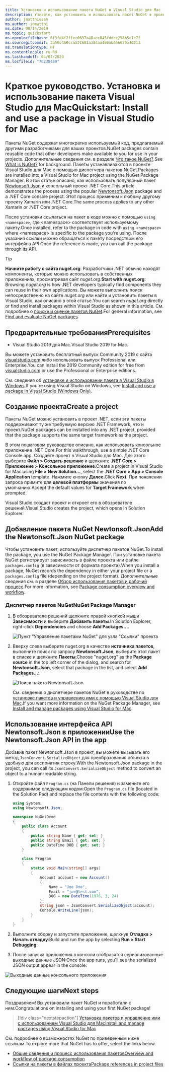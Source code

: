 ```yaml
---
title: Установка и использование пакета NuGet в Visual Studio для Mac
description: Узнайте, как установить и использовать пакет NuGet в проекте Visual Studio для Mac.
author: jmatthiesen
ms.author: jomatthi
ms.date: 08/14/2019
ms.topic: quickstart
ms.openlocfilehash: 6f3fd4f2ffec0037a48aec845fddee258b5c1e7f
ms.sourcegitcommit: 2b50c450cca521681a384aa466ab666679a40213
ms.translationtype: HT
ms.contentlocale: ru-RU
ms.lasthandoff: 04/07/2020
ms.locfileid: "70238480"
---
```

# <a name="quickstart-install-and-use-a-package-in-visual-studio-for-mac"></a><span data-ttu-id="35af0-103">Краткое руководство. Установка и использование пакета Visual Studio для Mac</span><span class="sxs-lookup"><span data-stu-id="35af0-103">Quickstart: Install and use a package in Visual Studio for Mac</span></span>

<span data-ttu-id="35af0-104">Пакеты NuGet содержат многократно используемый код, предлагаемый другими разработчиками для ваших проектов.</span><span class="sxs-lookup"><span data-stu-id="35af0-104">NuGet packages contain reusable code that other developers make available to you for use in your projects.</span></span> <span data-ttu-id="35af0-105">Дополнительные сведения см. в разделе [Что такое NuGet?](../What-is-NuGet.md).</span><span class="sxs-lookup"><span data-stu-id="35af0-105">See [What is NuGet?](../What-is-NuGet.md) for background.</span></span> <span data-ttu-id="35af0-106">Пакеты устанавливаются в проекте Visual Studio для Mac с помощью диспетчера пакетов NuGet.</span><span class="sxs-lookup"><span data-stu-id="35af0-106">Packages are installed into a Visual Studio for Mac project using the NuGet Package Manager.</span></span> <span data-ttu-id="35af0-107">В этой статье описано, как использовать популярный пакет [Newtonsoft.Json](https://www.nuget.org/packages/Newtonsoft.Json/) и консольный проект .NET Core.</span><span class="sxs-lookup"><span data-stu-id="35af0-107">This article demonstrates the process using the popular [Newtonsoft.Json](https://www.nuget.org/packages/Newtonsoft.Json/) package and a .NET Core console project.</span></span> <span data-ttu-id="35af0-108">Этот процесс применим к любому другому проекту Xamarin или .NET Core.</span><span class="sxs-lookup"><span data-stu-id="35af0-108">The same process applies to any other Xamarin or .NET Core project.</span></span>

<span data-ttu-id="35af0-109">После установки ссылаться на пакет в коде можно с помощью `using <namespace>`, где \<namespace\> соответствует используемому пакету.</span><span class="sxs-lookup"><span data-stu-id="35af0-109">Once installed, refer to the package in code with `using <namespace>` where \<namespace\> is specific to the package you're using.</span></span> <span data-ttu-id="35af0-110">После указания ссылки можно обращаться к пакету посредством его интерфейса API.</span><span class="sxs-lookup"><span data-stu-id="35af0-110">Once the reference is made, you can call the package through its API.</span></span>

> [!Tip]
> <span data-ttu-id="35af0-111">**Начните работу с сайта nuget.org**: Разработчики .NET обычно находят компоненты, которые можно использовать в собственных приложениях, просматривая сайт *nuget.org*.</span><span class="sxs-lookup"><span data-stu-id="35af0-111">**Start with nuget.org**: Browsing *nuget.org* is how .NET developers typically find components they can reuse in their own applications.</span></span> <span data-ttu-id="35af0-112">Вы можете выполнить поиск непосредственно на сайте *nuget.org* или найти и установить пакеты в Visual Studio, как описано в этой статье.</span><span class="sxs-lookup"><span data-stu-id="35af0-112">You can search *nuget.org* directly or find and install packages within Visual Studio as shown in this article.</span></span> <span data-ttu-id="35af0-113">См. подробнее о [поиске и оценке пакетов NuGet](../consume-packages/finding-and-choosing-packages.md).</span><span class="sxs-lookup"><span data-stu-id="35af0-113">For general information, see [Find and evaluate NuGet packages](../consume-packages/finding-and-choosing-packages.md).</span></span>

## <a name="prerequisites"></a><span data-ttu-id="35af0-114">Предварительные требования</span><span class="sxs-lookup"><span data-stu-id="35af0-114">Prerequisites</span></span>

- <span data-ttu-id="35af0-115">Visual Studio 2019 для Mac.</span><span class="sxs-lookup"><span data-stu-id="35af0-115">Visual Studio 2019 for Mac.</span></span>

<span data-ttu-id="35af0-116">Вы можете установить бесплатный выпуск Community 2019 с сайта [visualstudio.com](https://www.visualstudio.com/) либо использовать выпуск Professional или Enterprise.</span><span class="sxs-lookup"><span data-stu-id="35af0-116">You can install the 2019 Community edition for free from [visualstudio.com](https://www.visualstudio.com/) or use the Professional or Enterprise editions.</span></span>

<span data-ttu-id="35af0-117">См. сведения об [установке и использовании пакета в Visual Studio в Windows](install-and-use-a-package-in-visual-studio.md).</span><span class="sxs-lookup"><span data-stu-id="35af0-117">If you're using Visual Studio on Windows, see [Install and use a package in Visual Studio (Windows Only)](install-and-use-a-package-in-visual-studio.md).</span></span>

## <a name="create-a-project"></a><span data-ttu-id="35af0-118">Создание проекта</span><span class="sxs-lookup"><span data-stu-id="35af0-118">Create a project</span></span>

<span data-ttu-id="35af0-119">Пакеты NuGet можно установить в проект .NET, если эти пакеты поддерживают ту же требуемую версию .NET Framework, что и проект.</span><span class="sxs-lookup"><span data-stu-id="35af0-119">NuGet packages can be installed into any .NET project, provided that the package supports the same target framework as the project.</span></span>

<span data-ttu-id="35af0-120">В этом пошаговом руководстве описано, как использовать консольное приложение .NET Core.</span><span class="sxs-lookup"><span data-stu-id="35af0-120">For this walkthrough, use a simple .NET Core Console app.</span></span> <span data-ttu-id="35af0-121">Создайте проект в Visual Studio для Mac. Для этого выберите **Файл > Создать решение** и щелкните **.NET Core > Приложение > Консольное приложение**.</span><span class="sxs-lookup"><span data-stu-id="35af0-121">Create a project in Visual Studio for Mac using **File > New Solution...**, select the **.NET Core > App > Console Application** template.</span></span> <span data-ttu-id="35af0-122">Нажмите кнопку **Далее**.</span><span class="sxs-lookup"><span data-stu-id="35af0-122">Click **Next**.</span></span> <span data-ttu-id="35af0-123">При появлении запроса примите для **целевой платформы** значения по умолчанию.</span><span class="sxs-lookup"><span data-stu-id="35af0-123">Accept the default values for **Target Framework** when prompted.</span></span>

<span data-ttu-id="35af0-124">Visual Studio создаст проект и откроет его в обозревателе решений.</span><span class="sxs-lookup"><span data-stu-id="35af0-124">Visual Studio creates the project, which opens in Solution Explorer.</span></span>

## <a name="add-the-newtonsoftjson-nuget-package"></a><span data-ttu-id="35af0-125">Добавление пакета NuGet Newtonsoft.Json</span><span class="sxs-lookup"><span data-stu-id="35af0-125">Add the Newtonsoft.Json NuGet package</span></span>

<span data-ttu-id="35af0-126">Чтобы установить пакет, используйте диспетчер пакетов NuGet.</span><span class="sxs-lookup"><span data-stu-id="35af0-126">To install the package, you use the NuGet Package Manager.</span></span> <span data-ttu-id="35af0-127">При установке пакета NuGet регистрирует зависимость в файле проекта или файле `packages.config` (в зависимости от формата проекта).</span><span class="sxs-lookup"><span data-stu-id="35af0-127">When you install a package, NuGet records the dependency in  either your project file or a `packages.config` file (depending on the project format).</span></span> <span data-ttu-id="35af0-128">Дополнительные сведения см. в разделе [Обзор использования пакетов и рабочий процесс](../consume-packages/Overview-and-Workflow.md).</span><span class="sxs-lookup"><span data-stu-id="35af0-128">For more information, see [Package consumption overview and workflow](../consume-packages/Overview-and-Workflow.md).</span></span>

### <a name="nuget-package-manager"></a><span data-ttu-id="35af0-129">Диспетчер пакетов NuGet</span><span class="sxs-lookup"><span data-stu-id="35af0-129">NuGet Package Manager</span></span>

1. <span data-ttu-id="35af0-130">В обозревателе решений щелкните правой кнопкой мыши **Зависимости** и выберите **Добавить пакеты**.</span><span class="sxs-lookup"><span data-stu-id="35af0-130">In Solution Explorer, right-click **Dependencies** and choose **Add Packages...**.</span></span>

    ![Пункт "Управление пакетами NuGet" для узла "Ссылки" проекта](media/QS_Use_Mac-02-ManageNuGetPackages.png)

1. <span data-ttu-id="35af0-132">Вверху слева выберите nuget.org в качестве **источника пакетов**, выполните поиск по запросу **Newtonsoft.Json**, выберите этот пакет в списке и щелкните **Пакеты**:</span><span class="sxs-lookup"><span data-stu-id="35af0-132">Choose "nuget.org" as the **Package source** in the top left corner of the dialog, and search for **Newtonsoft.Json**, select that package in the list, and select **Add Packages...**:</span></span>

    ![Поиск пакета Newtonsoft.Json](media/QS_Use_Mac-03-NewtonsoftJson.png)

    <span data-ttu-id="35af0-134">См. сведения о диспетчере пакетов NuGet в руководстве по [установке пакетов и управлению ими с помощью Visual Studio для Mac](../consume-packages/install-use-packages-visual-studio.md).</span><span class="sxs-lookup"><span data-stu-id="35af0-134">If you want more information on the NuGet Package Manager, see [Install and manage packages using Visual Studio for Mac](../consume-packages/install-use-packages-visual-studio.md).</span></span>

## <a name="use-the-newtonsoftjson-api-in-the-app"></a><span data-ttu-id="35af0-135">Использование интерфейса API Newtonsoft.Json в приложении</span><span class="sxs-lookup"><span data-stu-id="35af0-135">Use the Newtonsoft.Json API in the app</span></span>

<span data-ttu-id="35af0-136">Добавив пакет Newtonsoft.Json в проект, вы можете вызывать его метод `JsonConvert.SerializeObject` для преобразования объекта в удобную для восприятия строку.</span><span class="sxs-lookup"><span data-stu-id="35af0-136">With the Newtonsoft.Json package in the project, you can call its `JsonConvert.SerializeObject` method to convert an object to a human-readable string.</span></span>

1. <span data-ttu-id="35af0-137">Откройте файл `Program.cs` (на Панели решения) и замените его содержимое следующим кодом:</span><span class="sxs-lookup"><span data-stu-id="35af0-137">Open the `Program.cs` file (located in the Solution Pad) and replace the file contents with the following code:</span></span>

    ```cs
    using System;
    using Newtonsoft.Json;

    namespace NuGetDemo
    {
        public class Account
        {
            public string Name { get; set; }
            public string Email { get; set; }
            public DateTime DOB { get; set; }
        }
    
        class Program
        {
            static void Main(string[] args)
            {
                Account account = new Account()
                {
                    Name = "Joe Doe",
                    Email = "joe@test.com",
                    DOB = new DateTime(1976, 3, 24)
                };
                string json = JsonConvert.SerializeObject(account);
                Console.WriteLine(json);
            }
        }
    }
    ```

1. <span data-ttu-id="35af0-138">Выполните сборку и запустите приложение, щелкнув **Отладка > Начать отладку**:</span><span class="sxs-lookup"><span data-stu-id="35af0-138">Build and run the app by selecting **Run > Start Debugging**:</span></span>

1. <span data-ttu-id="35af0-139">После запуска приложения в консоли отобразятся сериализованные выходные данные JSON:</span><span class="sxs-lookup"><span data-stu-id="35af0-139">Once the app runs, you'll see the serialized JSON output appear in the console:</span></span>

  ![Выходные данные консольного приложения](media/QS_Use_Mac-06-AppStart.png)

## <a name="next-steps"></a><span data-ttu-id="35af0-141">Следующие шаги</span><span class="sxs-lookup"><span data-stu-id="35af0-141">Next steps</span></span>
<span data-ttu-id="35af0-142">Поздравляем! Вы установили пакет NuGet и поработали с ним.</span><span class="sxs-lookup"><span data-stu-id="35af0-142">Congratulations on installing and using your first NuGet package!</span></span>

> [!div class="nextstepaction"]
> [<span data-ttu-id="35af0-143">Установка пакетов и управление ими с использованием Visual Studio для Mac</span><span class="sxs-lookup"><span data-stu-id="35af0-143">Install and manage packages using Visual Studio for Mac</span></span>](/visualstudio/mac/nuget-walkthrough?toc=/nuget/toc.json)

<span data-ttu-id="35af0-144">См. подробнее о возможностях NuGet по приведенным ниже ссылкам.</span><span class="sxs-lookup"><span data-stu-id="35af0-144">To explore more that NuGet has to offer, select the links below.</span></span>

- [<span data-ttu-id="35af0-145">Общие сведения и процесс использования пакетов</span><span class="sxs-lookup"><span data-stu-id="35af0-145">Overview and workflow of package consumption</span></span>](../consume-packages/overview-and-workflow.md)
- [<span data-ttu-id="35af0-146">Ссылки на пакеты в файлах проекта</span><span class="sxs-lookup"><span data-stu-id="35af0-146">Package references in project files</span></span>](../consume-packages/package-references-in-project-files.md)
